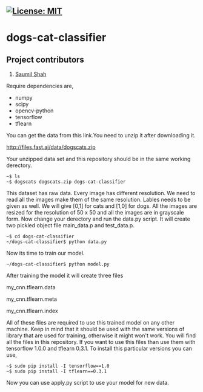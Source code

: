  [![License: MIT](https://img.shields.io/badge/License-MIT-green.svg)](https://opensource.org/licenses/MIT)
 ---

# dogs-cat-classifier

## Project contributors
1) [Saumil Shah](https://github.com/SaumilShah66)


Require dependencies are,
* numpy
* scipy
* opencv-python
* tensorflow
* tflearn


You can get the data from this link.You need to unzip it after downloading it.

http://files.fast.ai/data/dogscats.zip

Your unzipped data set and this repository should be in the same working derectory.
```
~$ ls
~$ dogscats dogscats.zip dogs-cat-classifier
```

This dataset has raw data. Every image has different resolution. We need to read all the images make them of the same resolution. Lables needs to be given as well. We will give [0,1] for cats and [1,0] for dogs. All the images are resized for the resolution of 
50 x 50 and all the images are in grayscale form.
Now change your derectory and run the data.py script. It will create two pickled object file main_data.p and test_data.p.
```
~$ cd dogs-cat-classifier
~/dogs-cat-classifier$ python data.py
```

Now its time to train our model. 
```
~/dogs-cat-classifier$ python model.py
```
After training the model it will create three files 

my_cnn.tflearn.data   

my_cnn.tflearn.meta   

my_cnn.tflearn.index

All of these files are required to use this trained model on any other machine. Keep in mind that it should be used with the same versions of library that are used for training, otherwise it might won't work. You will find all the files in this repository. If you want to use this files than use them with tensorflow 1.0.0 and tflearn 0.3.1. To install this particular versions you can use,
```
~$ sudo pip install -I tensorflow==1.0
~$ sudo pip install -I tflearn==0.3.1
```
Now you can use apply.py script to use your model for new data.
